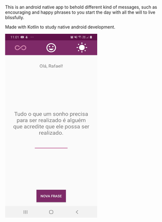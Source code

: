 This is an android native app to behold different kind of messages, such as encouraging and happy phrases to you start the day with all the will to live blissfully.

Made with Kotlin to study native android development.

<img src="/motivationApp.jpeg"  width="300" height="600">


